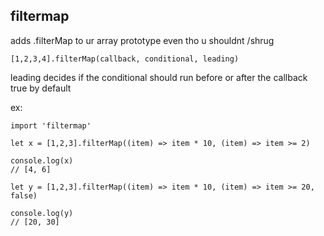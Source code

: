 ## filtermap

adds .filterMap  to ur array prototype even tho u shouldnt /shrug


`[1,2,3,4].filterMap(callback, conditional, leading)`

leading decides if the conditional should run before or after the callback
true by default

ex: 

```
import 'filtermap'

let x = [1,2,3].filterMap((item) => item * 10, (item) => item >= 2)

console.log(x)
// [4, 6]

let y = [1,2,3].filterMap((item) => item * 10, (item) => item >= 20, false)

console.log(y)
// [20, 30]


```
